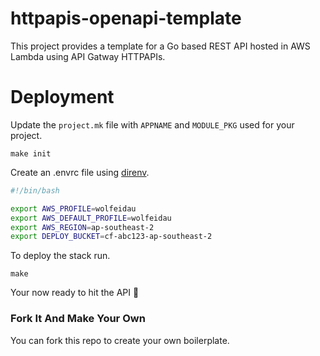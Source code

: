 # httpapis-openapi-template

This project provides a template for a Go based REST API hosted in AWS Lambda using API Gatway HTTPAPIs.

# Deployment

Update the `project.mk` file with `APPNAME` and `MODULE_PKG` used for your project.

```
make init
```

Create an .envrc file using [direnv](https://direnv.net/).

```bash
#!/bin/bash

export AWS_PROFILE=wolfeidau
export AWS_DEFAULT_PROFILE=wolfeidau
export AWS_REGION=ap-southeast-2
export DEPLOY_BUCKET=cf-abc123-ap-southeast-2
```

To deploy the stack run.

```
make
```

Your now ready to hit the API :tada:

### Fork It And Make Your Own

You can fork this repo to create your own boilerplate.